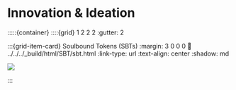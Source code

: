 # Innovation & Ideation

:::::{container}
::::{grid} 1 2 2 2
:gutter: 2

:::{grid-item-card} Soulbound Tokens (SBTs)
:margin: 3 0 0 0
:link: ../../../_build/html/SBT/sbt.html
:link-type: url
:text-align: center
:shadow: md


<img src= "https://img.decrypt.co/insecure/rs:fit:1536:0:0:0/plain/https://cdn.decrypt.co/wp-content/uploads/2022/06/soulbound-token-gID_1-pID_1.png@webp">

:::
